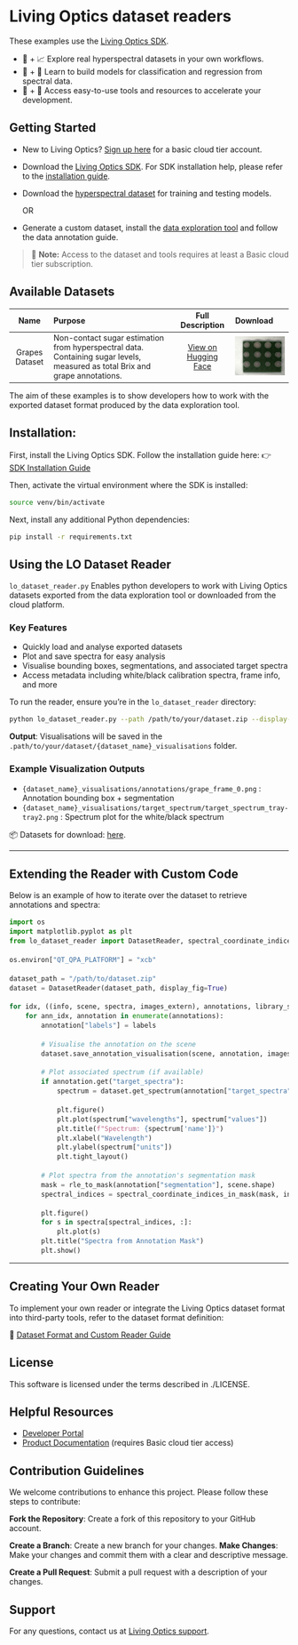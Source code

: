 # Living Optics dataset readers


These examples use the [Living Optics SDK](https://cloud.livingoptics.com/shared-resources?file=software/).

- 🌈 + 📈 Explore real hyperspectral datasets in your own workflows.
- 🧐 + 🔧 Learn to build models for classification and regression from spectral data.
- 📀 + 🚀 Access easy-to-use tools and resources to accelerate your development.

## Getting Started

- New to Living Optics? [Sign up here](https://cloud.livingoptics.com/register) for a basic cloud tier account.
- Download the [Living Optics SDK](https://cloud.livingoptics.com/shared-resources?file=software). For SDK installation help, please refer to the [installation guide](https://cloud.livingoptics.com/shared-resources?file=docs/ebooks/install-sdk.pdf).
- Download the [hyperspectral dataset](https://cloud.livingoptics.com/shared-resources?file=annotated-datasets) for training and testing models.

    OR

- Generate a custom dataset, install the [data exploration tool](https://docs.livingoptics.com/product/data-exploration-tool) and follow the data annotation guide.

> 📢 **Note:** Access to the dataset and tools requires at least a Basic cloud tier subscription.

## Available Datasets

|      Name      | Purpose                                                                                                                      |                                     Full Description                                      | Download                                                                                                                                    |
|:--------------:|:-----------------------------------------------------------------------------------------------------------------------------|:-----------------------------------------------------------------------------------------:|:--------------------------------------------------------------------------------------------------------------------------------------------|
| Grapes Dataset | Non-contact sugar estimation from hyperspectral data. Containing sugar levels, measured as total Brix and grape annotations. | [View on Hugging Face](https://huggingface.co/datasets/LivingOptics/hyperspectral-grapes) | [![cloud download](./media/grapes_dataset.png)](https://cloud.livingoptics.com/shared-resources?file=annotated-datasets/Grapes-Dataset.zip) |


The aim of these examples is to show developers how to work with the exported dataset format produced by the data exploration tool.


## Installation:

First, install the Living Optics SDK. Follow the installation guide here:
👉 [SDK Installation Guide](https://docs.livingoptics.com/sdk/install-guide.html)

Then, activate the virtual environment where the SDK is installed:

```bash
source venv/bin/activate
```

Next, install any additional Python dependencies:

```bash
pip install -r requirements.txt
```


## Using the LO Dataset Reader

`lo_dataset_reader.py` Enables python developers to work with Living
Optics datasets exported from the data exploration tool or downloaded from the cloud platform.


### Key Features

- Quickly load and analyse exported datasets
- Plot and save spectra for easy analysis
- Visualise bounding boxes, segmentations, and associated target spectra
- Access metadata including white/black calibration spectra, frame info, and more

To run the reader, ensure you’re in the `lo_dataset_reader` directory:

```bash
python lo_dataset_reader.py --path /path/to/your/dataset.zip --display-figures
```

**Output**: Visualisations will be saved in the `.path/to/your/dataset/{dataset_name}_visualisations` folder.

### Example Visualization Outputs

- `{dataset_name}_visualisations/annotations/grape_frame_0.png` : Annotation bounding box + segmentation
- `{dataset_name}_visualisations/target_spectrum/target_spectrum_tray-tray2.png` : Spectrum plot for the white/black spectrum

📦 Datasets for download: [here](https://cloud.livingoptics.com/shared-resources?file=annotated-datasets).

---

## Extending the Reader with Custom Code

Below is an example of how to iterate over the dataset to retrieve annotations and spectra:

```python
import os
import matplotlib.pyplot as plt
from lo_dataset_reader import DatasetReader, spectral_coordinate_indices_in_mask, rle_to_mask

os.environ["QT_QPA_PLATFORM"] = "xcb"

dataset_path = "/path/to/dataset.zip"
dataset = DatasetReader(dataset_path, display_fig=True)

for idx, ((info, scene, spectra, images_extern), annotations, library_spectra, labels) in enumerate(dataset):
    for ann_idx, annotation in enumerate(annotations):
        annotation["labels"] = labels

        # Visualise the annotation on the scene
        dataset.save_annotation_visualisation(scene, annotation, images_extern, ann_idx)

        # Plot associated spectrum (if available)
        if annotation.get("target_spectra"):
            spectrum = dataset.get_spectrum(annotation["target_spectra"], idx, ann_idx)

            plt.figure()
            plt.plot(spectrum["wavelengths"], spectrum["values"])
            plt.title(f"Spectrum: {spectrum['name']}")
            plt.xlabel("Wavelength")
            plt.ylabel(spectrum["units"])
            plt.tight_layout()

        # Plot spectra from the annotation's segmentation mask
        mask = rle_to_mask(annotation["segmentation"], scene.shape)
        spectral_indices = spectral_coordinate_indices_in_mask(mask, info.sampling_coordinates)

        plt.figure()
        for s in spectra[spectral_indices, :]:
            plt.plot(s)
        plt.title("Spectra from Annotation Mask")
        plt.show()
```

---

## Creating Your Own Reader

To implement your own reader or integrate the Living Optics dataset format into third-party tools, refer to the dataset format definition:

📄 [Dataset Format and Custom Reader Guide](./docs/lo_format_dataset.md)

## License

This software is licensed under the terms described in ./LICENSE.

## Helpful Resources

- [Developer Portal](https://developer.livingoptics.com/)
- [Product Documentation](https://docs.livingoptics.com/) (requires Basic cloud tier access)


## Contribution Guidelines
We welcome contributions to enhance this project. Please follow these steps to contribute:

**Fork the Repository**: Create a fork of this repository to your GitHub account.

**Create a Branch**: Create a new branch for your changes.
**Make Changes**: Make your changes and commit them with a clear and descriptive message.

**Create a Pull Request**: Submit a pull request with a description of your changes.

## Support

For any questions, contact us at [Living Optics support](https://www.livingoptics.com/support).